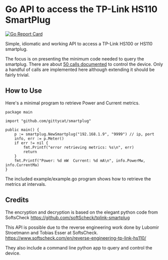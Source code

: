 # Go API to access the TP-Link HS110 SmartPlug
[![Go Report Card](https://goreportcard.com/badge/github.com/gittycat/smartplug)](https://goreportcard.com/report/github.com/gittycat/smartplug)


Simple, idiomatic and working API to access a TP-Link HS100 or HS110 smartplug. 

The focus is on presenting the minimum code needed to query the smartplug. There are about 
[50 calls documented](https://github.com/softScheck/tplink-smartplug/blob/master/tplink-smarthome-commands.txt) to control the device. Only a handful of calls are 
implemented here although extending it should be fairly trivial.

## How to Use

Here's a minimal program to retrieve Power and Current metrics.

```
package main

import "github.com/gittycat/smartplug"

public main() {
	p := smartplug.NewSmartplug("192.168.1.9", "9999") // ip, port
    info, err := p.Meter()
    if err != nil {
        fmt.Printf("error retrieving metrics: %s\n", err)
        return
    }
    fmt.Printf("Power: %d mW  Current: %d mA\n", info.PowerMw, info.CurrentMa)
}

```

The included example/example.go program shows how to retrieve the metrics at intervals.



## Credits
The encryption and decryption is based on the elegant python code from SoftsCheck
https://github.com/softScheck/tplink-smartplug

This API is possible due to the reverse engineering work done
by Lubomir Stroetmann and Tobias Esser at SoftsCheck.
https://www.softscheck.com/en/reverse-engineering-tp-link-hs110/

They also include a command line python app to query and control the device.

